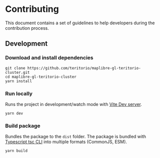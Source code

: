# Contributing

This document contains a set of guidelines to help developers during the contribution process.

## Development

### Download and install dependencies

```shell
git clone https://github.com/teritorio/maplibre-gl-teritorio-cluster.git
cd maplibre-gl-teritorio-cluster
yarn install
```

### Run locally

Runs the project in development/watch mode with [Vite Dev server](https://vitejs.dev/guide/cli.html#dev-server).

```shell
yarn dev
```

### Build package

Bundles the package to the `dist` folder.
The package is bundled with [Typescript tsc CLI](https://www.typescriptlang.org/docs/handbook/compiler-options.html) into multiple formats (CommonJS, ESM).

```shell
yarn build
```